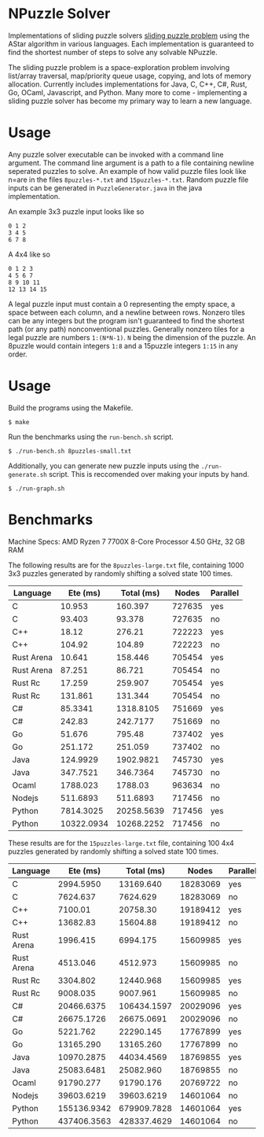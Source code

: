 # NPuzzle Solver

Implementations of sliding puzzle solvers [sliding puzzle problem](https://en.wikipedia.org/wiki/15_puzzle) using the AStar algorithm in various languages.
Each implementation is guaranteed to find the shortest number of steps to solve any solvable NPuzzle. 

The sliding puzzle problem is a space-exploration problem involving list/array traversal, map/priority queue usage, copying, and lots of memory allocation. Currently includes implementations for Java, C, C++, C#, Rust, Go, OCaml, Javascript, and Python. Many more to come - implementing a sliding puzzle solver has become my primary way to learn a new language. 

# Usage
Any puzzle solver executable can be invoked with a command line argument. The command line argument is a path to a file containing newline seperated puzzles to solve.
An example of how valid puzzle files look like n=are in the files `8puzzles-*.txt` and `15puzzles-*.txt`. Random puzzle file inputs can be generated in `PuzzleGenerator.java` in the java implementation.

An example 3x3 puzzle input looks like so
```
0 1 2
3 4 5
6 7 8
```

A 4x4 like so
```
0 1 2 3
4 5 6 7
8 9 10 11
12 13 14 15
```

A legal puzzle input must contain a 0 representing the empty space, a space between each column, and a newline between rows. Nonzero tiles can be any integers but the program isn't guaranteed to find the shortest path (or any path) nonconventional puzzles. Generally nonzero tiles for a legal puzzle are numbers `1:(N*N-1)`. `N` being the dimension of the puzzle. An 8puzzle would contain integers `1:8` and a 15puzzle integers `1:15` in any order.

# Usage

Build the programs using the Makefile.

```shell
$ make
```

Run the benchmarks using the `run-bench.sh` script.

```shell
$ ./run-bench.sh 8puzzles-small.txt
```

Additionally, you can generate new puzzle inputs using the `./run-generate.sh` script. This is reccomended over making your inputs by hand.

```shell
$ ./run-graph.sh
```

# Benchmarks

Machine Specs: AMD Ryzen 7 7700X 8-Core Processor 4.50 GHz, 32 GB RAM

The following results are for the `8puzzles-large.txt` file, containing 1000 3x3 puzzles generated by randomly shifting a solved state 100 times.

| Language   | Ete (ms)   | Total (ms)  | Nodes   | Parallel |
|------------|------------|-------------|---------|----------|
| C          | 10.953     | 160.397     | 727635  | yes      |
| C          | 93.403     | 93.378      | 727635  | no       |
| C++        | 18.12      | 276.21      | 722223  | yes      |
| C++        | 104.92     | 104.89      | 722223  | no       |
| Rust Arena | 10.641     | 158.446     | 705454  | yes      |
| Rust Arena | 87.251     | 86.721      | 705454  | no       |
| Rust Rc    | 17.259     | 259.907     | 705454  | yes      |
| Rust Rc    | 131.861    | 131.344     | 705454  | no       |
| C#         | 85.3341    | 1318.8105   | 751669  | yes      |
| C#         | 242.83     | 242.7177    | 751669  | no       |
| Go         | 51.676     | 795.48      | 737402  | yes      |
| Go         | 251.172    | 251.059     | 737402  | no       |
| Java       | 124.9929   | 1902.9821   | 745730  | yes      |
| Java       | 347.7521   | 346.7364    | 745730  | no       |
| Ocaml      | 1788.023   | 1788.03     | 963634  | no       |
| Nodejs     | 511.6893   | 511.6893    | 717456  | no       |
| Python     | 7814.3025  | 20258.5639  | 717456  | yes      |
| Python     | 10322.0934 | 10268.2252  | 717456  | no       |


These results are for the `15puzzles-large.txt` file, containing 100 4x4 puzzles generated by randomly shifting a solved state 100 times.

| Language   | Ete (ms)   | Total (ms)  | Nodes     | Parallel |
|------------|------------|-------------|-----------|----------|
| C          | 2994.5950  | 13169.640   | 18283069  | yes      |
| C          | 7624.637   | 7624.629    | 18283069  | no       |
| C++        | 7100.01    | 20758.30    | 19189412  | yes      |
| C++        | 13682.83   | 15604.88    | 19189412  | no       |
| Rust Arena | 1996.415   | 6994.175    | 15609985  | yes      |
| Rust Arena | 4513.046   | 4512.973    | 15609985  | no       |
| Rust Rc    | 3304.802   | 12440.968   | 15609985  | yes      |
| Rust Rc    | 9008.035   | 9007.961    | 15609985  | no       |
| C#         | 20466.6375 | 106434.1597 | 20029096  | yes      |
| C#         | 26675.1726 | 26675.0691  | 20029096  | no       |
| Go         | 5221.762   | 22290.145   | 17767899  | yes      |
| Go         | 13165.290  | 13165.260   | 17767899  | no       |
| Java       | 10970.2875 | 44034.4569  | 18769855  | yes      |
| Java       | 25083.6481 | 25082.960   | 18769855  | no       |
| Ocaml      | 91790.277  | 91790.176   | 20769722  | no       | 	
| Nodejs     | 39603.6219 | 39603.6219  | 14601064  | no       |
| Python     | 155136.9342| 679909.7828 | 14601064  | yes      |
| Python     | 437406.3563| 428337.4629 | 14601064  | no       |